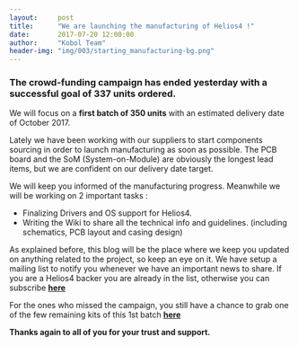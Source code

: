 ```yaml
---
layout:     post
title:      "We are launching the manufacturing of Helios4 !"
date:       2017-07-20 12:00:00
author:     "Kobol Team"
header-img: "img/003/starting_manufacturing-bg.png"
---
```


### The crowd-funding campaign has ended yesterday with a successful goal of 337 units ordered.

We will focus on a **first batch of 350 units** with an estimated delivery date of October 2017.

Lately we have been working with our suppliers to start components sourcing in order to launch manufacturing as soon as possible. The PCB board and the SoM (System-on-Module) are obviously the longest lead items, but we are confident on our delivery date target.

We will keep you informed of the manufacturing progress. Meanwhile we will be working on 2 important tasks :  

*   Finalizing Drivers and OS support for Helios4.
*   Writing the Wiki to share all the technical info and guidelines. (including schematics, PCB layout and casing design)

As explained before, this blog will be the place where we keep you updated on anything related to the project, so keep an eye on it. We have setup a mailing list to notify you whenever we have an important news to share. If you are a Helios4 backer you are already in the list, otherwise you can subscribe **[here](http://kobol.io/helios4/subscribe.html)**

For the ones who missed the campaign, you still have a chance to grab one of the few remaining kits of this 1st batch **[here](https://shop.kobol.io/)**

**Thanks again to all of you for your trust and support.**
